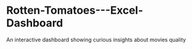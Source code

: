 # Rotten-Tomatoes---Excel-Dashboard
An interactive dashboard showing curious insights about movies quality
